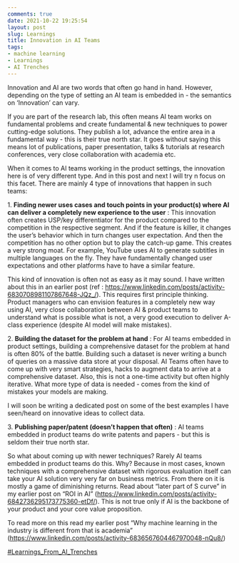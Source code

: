 ```yaml
---
comments: true
date: 2021-10-22 19:25:54
layout: post
slug: Learnings
title: Innovation in AI Teams
tags:
- machine learning
- Learnings
- AI Trenches
---
```


Innovation and AI are two words that often go hand in hand. However, depending on the type of setting an AI team is embedded in - the semantics on ‘Innovation’ can vary. 

If you are part of the research lab, this often means AI team works on fundamental problems and create fundamental & new techniques to power cutting-edge solutions. They publish a lot, advance the entire area in a fundamental way - this is their true north star. It goes without saying this means lot of publications, paper presentation, talks & tutorials at research conferences, very close collaboration with academia etc. 

When it comes to AI teams working in the product settings, the innovation here is of very different type. And in this post and next I will try n focus on this facet. There are mainly 4 type of innovations that happen in such teams: 

1\. **Finding newer uses cases and touch points in your product(s) where AI can deliver a completely new experience to the user** : This innovation often creates USP/key differentiator for the product compared to the competition in the respective segment. And if the feature is killer, it changes the user’s behavior which in turn changes user expectation. And then the competition has no other option but to play the catch-up game. This creates a very strong moat. For example, YouTube uses AI to generate subtitles in multiple languages on the fly. They have fundamentally changed user expectations and other platforms have to have a similar feature.  


 This kind of innovation is often not as easy as it may sound. I have written about this in an earlier post (ref : https://www.linkedin.com/posts/activity-6830708981107867648-JQz_/). This requires first principle thinking. Product managers who can envision features in a completely new way using AI, very close collaboration between AI & product teams to understand what is possible what is not, a very good execution to deliver A-class experience (despite AI model will make mistakes).


2\. **Building the dataset for the problem at hand** : For AI teams embedded in product settings, building a comprehensive dataset for the problem at hand is often 80% of the battle. Building such a dataset is never writing a bunch of queries on a massive data store at your disposal. AI Teams often have to come up with very smart strategies, hacks to augment data to arrive at a comprehensive dataset. Also, this is not a one-time activity but often highly iterative. What more type of data is needed - comes from the kind of mistakes your models are making.   


 I will soon be writing a dedicated post on some of the best examples I have seen/heard on innovative ideas to collect data. 

3\. **Publishing paper/patent (doesn’t happen that often)** : AI teams embedded in product teams do write patents and papers - but this is seldom their true north star.    


So what about coming up with newer techniques? Rarely AI teams embedded in product teams do this. Why? Because in most cases, known techniques with a comprehensive dataset with rigorous evaluation itself can take your AI solution very very far on business metrics. From there on it is mostly a game of diminishing returns. Read about “later part of S curve” in my earlier post on “ROI in AI” (https://www.linkedin.com/posts/activity-6842736295173775360-etDf/). This is not true only if AI is the backbone of your product and your core value proposition. 
 
To read more on this read my earlier post “Why machine learning in the industry is different from that is academia”
(https://www.linkedin.com/posts/activity-6836567604467970048-nQu8/)

[#Learnings_From_AI_Trenches](https://www.linkedin.com/search/results/content/?keywords=%23learnings_from_ai_trenches&origin=CLUSTER_EXPANSION&sid=%2CBE)